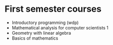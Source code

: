 # First semester courses
- Introductory programming (wdp)
- Mathematical analysis for computer scientists 1
- Geometry with linear algebra
- Basics of mathematics
